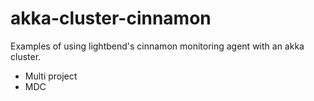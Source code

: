 # akka-cluster-cinnamon
Examples of using lightbend's cinnamon monitoring agent with an akka cluster.

  * Multi project
  * MDC


